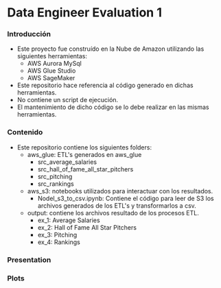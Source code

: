 # Data Engineer Evaluation 1
### Introducción

- Este proyecto fue construído en la Nube de Amazon utilizando las siguientes herramientas: 
  * AWS Aurora MySql
  * AWS Glue Studio
  * AWS SageMaker
- Este repositorio hace referencia al código generado en dichas herramientas. 
- No contiene un script de ejecución.
- El mantenimiento de dicho código se lo debe realizar en las mismas herramientas.

### Contenido

- Este repositorio contiene los siguientes folders:
  * aws_glue:  ETL's generados en aws_glue
    * src_average_salaries 
    * src_hall_of_fame_all_star_pitchers 
    * src_pitching 
    * src_rankings
  * aws_s3: notebooks utilizados para interactuar con los resultados.
    * Nodel_s3_to_csv.ipynb:  Contiene el código para leer de S3 los archivos generados de los ETL's y transformarlos a csv.
  * output: contiene los archivos resultado de los procesos ETL.
    * ex_1: Average Salaries  
    * ex_2: Hall of Fame All Star Pitchers
    * ex_3: Pitching
    * ex_4: Rankings


### Presentation

### Plots
